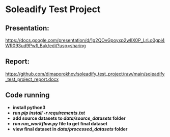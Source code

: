 # Soleadify Test Project

## Presentation:
https://docs.google.com/presentation/d/1g2QOvGpoyxp2wIlX0P_LrLo0gpi4WR093ud9PwfLBuk/edit?usp=sharing

## Report:
https://github.com/dimaporokhov/soleadify_test_project/raw/main/soleadify_test_project_report.docx

## Code running
* **install python3**
* **run _pip install -r requirements.txt_**
* **add source datasets to _data/source_datasets_ folder** 
* **run _run_workflow.py_ file to get final dataset**
* **view final dataset in _data/processed_datasets_ folder**

